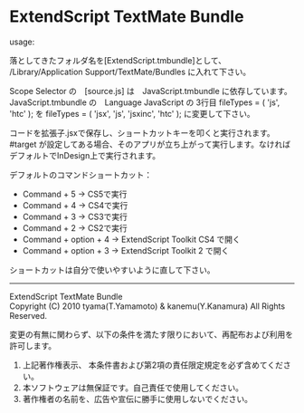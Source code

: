 # ExtendScript TextMate Bundle

usage:

落としてきたフォルダ名を[ExtendScript.tmbundle]として、
<Home>/Library/Application Support/TextMate/Bundles
に入れて下さい。

Scope Selector の　[source.js] は　JavaScript.tmbundle に依存しています。
JavaScript.tmbundle の　Language JavaScript の 3行目
	fileTypes = ( 'js', 'htc' );
を
	fileTypes = ( 'jsx', 'js', 'jsxinc', 'htc' );
に変更して下さい。

コードを拡張子.jsxで保存し、ショートカットキーを叩くと実行されます。<br/>
\#target が設定してある場合、そのアプリが立ち上がって実行します。なければデフォルトでInDesign上で実行されます。

デフォルトのコマンドショートカット：

* Command + 5 -> CS5で実行
* Command + 4 -> CS4で実行
* Command + 3 -> CS3で実行
* Command + 2 -> CS2で実行
* Command + option + 4 -> ExtendScript Toolkit CS4 で開く
* Command + option + 3 -> ExtendScript Toolkit 2 で開く

ショートカットは自分で使いやすいように直して下さい。

---------------------------------------
ExtendScript TextMate Bundle<br/>
Copyright (C) 2010 tyama(T.Yamamoto) & kanemu(Y.Kanamura) All Rights Reserved.

変更の有無に関わらず、以下の条件を満たす限りにおいて、再配布および利用を許可します。

1. 上記著作権表示、 本条件書および第2項の責任限定規定を必ず含めてください。
2. 本ソフトウェアは無保証です。自己責任で使用してください。
3. 著作権者の名前を、広告や宣伝に勝手に使用しないでください。

